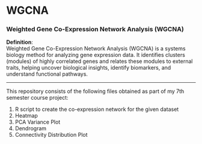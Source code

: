 # WGCNA

### Weighted Gene Co-Expression Network Analysis (WGCNA)

**Definition**:  
Weighted Gene Co-Expression Network Analysis (WGCNA) is a systems biology method for analyzing gene expression data. It identifies clusters (modules) of highly correlated genes and relates these modules to external traits, helping uncover biological insights, identify biomarkers, and understand functional pathways.

---


This repository consists of the following files obtained as part of my 7th semester course project:
1) R script to create the co-expression network for the given dataset
2) Heatmap
3) PCA Variance Plot
4) Dendrogram
5) Connectivity Distribution Plot
